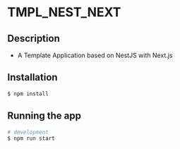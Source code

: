 # TMPL_NEST_NEXT

## Description

- A Template Application based on NestJS with Next.js

## Installation

```bash
$ npm install
```

## Running the app

```bash
# development
$ npm run start
```
